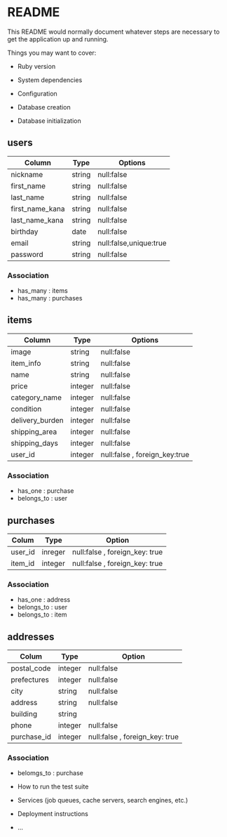 # README

This README would normally document whatever steps are necessary to get the
application up and running.

Things you may want to cover:

* Ruby version

* System dependencies

* Configuration

* Database creation

* Database initialization
## users
|Column|Type|Options|
|------|----|-------|
|nickname|string|null:false|
|first_name|string|null:false|
|last_name|string|null:false|
|first_name_kana|string|null:false|
|last_name_kana|string|null:false|
|birthday|date|null:false|
|email|string|null:false,unique:true|
|password|string|null:false|

### Association
- has_many : items
- has_many : purchases

## items
|Column|Type|Options|
|------|----|-------|
|image|string|null:false|
|item_info|string|null:false|
|name|string|null:false|
|price|integer|null:false|
|category_name|integer|null:false|
|condition|integer|null:false|
|delivery_burden|integer|null:false|
|shipping_area|integer|null:false|
|shipping_days|integer|null:false|
|user_id|integer|null:false , foreign_key:true|

### Association
- has_one : purchase
- belongs_to : user

## purchases
|Colum|Type|Option|
|-----|----|------|
|user_id|inreger|null:false , foreign_key: true|
|item_id|integer|null:false , foreign_key: true|

### Association
- has_one : address
- belongs_to : user
- belongs_to : item

## addresses
|Colum|Type|Option|
|-----|----|------|
|postal_code|integer|null:false|
|prefectures|integer|null:false|
|city|string|null:false|
|address|string|null:false|
|building|string|
|phone|integer|null:false|
|purchase_id|integer|null:false , foreign_key: true|

### Association
- belomgs_to : purchase

* How to run the test suite

* Services (job queues, cache servers, search engines, etc.)

* Deployment instructions

* ...
